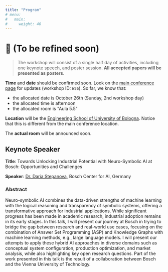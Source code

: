 ```yaml
---
title: "Program"
# menu:
#   main:
#     weight: 40
---
```


# 🚧 (To be refined soon)

> The workshop will consist of a single half day of activities, including one keynote speech, and poster session. 
> __All accepted papers will be presented as posters__.

<!-- While keynote speeches will be delivered by prominent figures in the NeSy community (preferably one from academia and one from industry), 
the poster sessions will be organized to allow authors to present their work to the audience. In particular, each poster shall correspond to one paper accepted for presentation by the program committee. Keynotes will address relevant open issues as well as key challenges affecting the development or deployment of NeSy in real-world scenarios. Moreover, we aim for keynote speakers to provide insights on the recent trends in NeSy engineering and future research directions. On the other hand, the preference for poster sessions over traditional paper presentations is motivated by the desire to foster discussion and interaction among participants. -->

__Time__ and __date__ should be confirmed soon.
Look on the [main conference page](https://ecai2025.org/workshops/) for updates (workshop ID: `W36`).
So far, we know that:
- the allocated date is October 26th (Sunday, 2nd workshop day)
- the allocated time is afternoon
- the allocated room is "Aula 5.5"

__Location__ will be the [Engineering School of University of Bologna](https://maps.app.goo.gl/o7nfmhguuheY5s9QA).
Notice that this is different from the main conference location.

The __actual room__ will be announced soon.

## Keynote Speaker

__Title__: Towards Unlocking Industrial Potential with Neuro-Symbolic AI at Bosch: Opportunities and Challenges

__Speaker__: [Dr. Daria Stepanova](https://dariastepanova.github.io/), Bosch Center for AI, Germany

### Abstract

Neuro-symbolic AI combines the data-driven strengths of machine
learning with the logical reasoning and transparency of symbolic systems,
offering a transformative approach for industrial applications. While
significant progress has been made in academic research, industrial adoption
remains in its early stages. In this talk, I will present our journey at
Bosch in trying to bridge the gap between research and real-world use cases,
focusing on the combination of Answer Set Programming (ASP) and Knowledge
Graphs with machine learning methods, e.g., large language models. I will
present our attempts to apply these hybrid AI approaches in diverse domains
such as conceptual system configuration, production optimization, and market
analysis, while also highlighting key open research questions.  Part of the
work presented in this talk is the result of a collaboration between Bosch
and the Vienna University of Technology.
